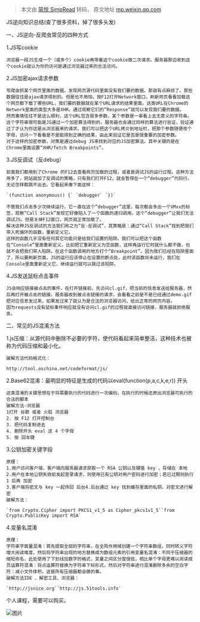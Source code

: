 > 本文由 [简悦 SimpRead](http://ksria.com/simpread/) 转码， 原文地址 [mp.weixin.qq.com](https://mp.weixin.qq.com/s?__biz=MzU4NzA1NDgzOQ==&mid=2247484672&idx=1&sn=9a893fc30781c4cf673ff06027044eff&chksm=fdf0ae98ca87278eac8b0721fcb020ae3b7c41d74acb6d24b73affdd6f3a0143bc029d0cd36c&scene=178&cur_album_id=3519381780103168002#rd)

  

JS逆向知识总结(查了很多资料，掉了很多头发)

一、JS逆向-反爬虫常见的四种方式

1.JS写cookie

```
浏览器一段JS生成一个（或多个）cookie再带着这个cookie做二次请求。服务器那边收到这个cookie就认为你的访问是通过浏览器过来的合法访问。  

```

2.JS加密ajax请求参数

```
写爬虫抓某个网页里面的数据，发现网页源代码里面没有我们要的数据，那就有点麻烦了。那些数据往往是ajax请求得到的。但是也不用怕，按F12打开Network窗口，刷新网页看看加载这个网页都下载了哪些URL，我们要的数据就在某个URL请求的结果里面。这类URL在Chrome的Network里面的类型大多是XHR。通过观察它们的“Response”就可以发现我们要的数据。  
然而事情往往不是这么顺利，这个URL包含很多参数，某个参数是一串看上去无意义的字符串。这个字符串很可能是JS通过一个加密算法得到的，服务器也会通过同样的算法进行验证，验证通过了才认为你这是从浏览器来的请求。我们可以把这个URL拷贝到地址栏，把那个参数随便改个字母，访问一下看看是不是能得到正确的结果，由此来验证它是否是很重要的加密参数。  
对于这样的加密参数，对策是通过debug JS来找到对应的JS加密算法。其中关键的是在Chrome里面设置“XHR/fetch Breakpoints”。  

```

3.JS反调试（反debug）

```
前面我们都用到了Chrome 的F12去查看网页加载的过程，或者是调试JS的运行过程。这种方法用多了，网站就加了反调试的策略，只有我们打开F12，就会暂停在一个“debugger”代码行，无论怎样都跳不出去。它看起来像下面这样：  

```

```
`(function anonymous() {` `debugger` `})`
```

```
不管我们点击多少次继续运行，它一直在这个“debugger”这里，每次都会多出一个VMxx的标签，观察“Call Stack”发现它好像陷入了一个函数的递归调用。这个“debugger”让我们无法调试JS。但是关掉F12窗口，网页就正常加载了。  
解决这种JS反调试的方法我们称之为“反-反调试”，其策略是：通过“Call Stack”找到把我们带入死循环的函数，重新定义它。  
这样的函数几乎没有任何其它功能只是给我们设置的陷阱。我们可以把这个函数在“Console”里面重新定义，比如把它重新定义为空函数，这样再运行它时就什么都不做，也就不会把我们带人陷阱。在这个函数调用的地方打个“Breakpoint”。因为我们已经在陷阱里面了，所以要刷新页面，JS的运行应该停止在设置的断点处，此时该函数尚未运行，我们在Console里面重新定义它，继续运行就可以跳过该陷阱。  

```

4.JS发送鼠标点击事件

```
JS会响应链接被点击的事件，在打开链接前，先访问cl.gif，把当前的信息发送给服务器，然后再打开被点击的链接。服务器收到被点击链接的请求，会看看之前是不是已经通过demo.gif把对应信息发过来，如果发过来了就认为是合法的浏览器访问，给出正常的网页内容。  
因为requests没有鼠标事件响应就没有访问cl.gif的过程就直接访问链接，服务器就拒绝服务。  

```

二、常见的JS混淆方法

1.js压缩：从源代码中删除不必要的字符，使代码看起来简单整洁，这种技术也被称为代码压缩和最小化。

```
破解方法代码格式化：
```

```
http://tool.oschina.net/codeformat/js/
```

2.Base62混淆：最明显的特征是生成的代码以eval(function(p,a,c,k,e,r)) 开头

```
这类混淆的关键思想在于将需要执行的代码进行一次编码，在执行的时候还原出浏览器可执行的合法的脚本  
破解方法-浏览器  
1打开 谷歌 或者 火狐 浏览器  
2. 按 F12 打开控制台  
3. 把代码复制进去  
4. 删除开头 eval 这 4 个字母  
5. 按 回车键  

```

3.公钥加密关键字段

```
原理：  
1.用户访问客户端，客户端向服务器请求获取一个 RSA 公钥以及键值 key ，存储在 本地  
2.用户在本地公钥失效前发起登录请求，则使用已有公钥对用户密码进行加密；若已过期则执行 1 后再 加密  
3.客户端将密文与 key 一起传回 后台4.后台通过 key 找到缓存里面的私钥，对密文进行解密  
破解方法：  

```

```
`from Crypto.Cipher import PKCS1_v1_5 as Cipher_pkcs1v1_5``from Crypto.PublicKey import RSA`
```

4.变量名混淆

```
原理：  
字符串字面量混淆：首先提取全部的字符串，在全局作用域创建一个字符串数组，同时转义字符增大阅读难度，然后将字符串出现的地方替换成为数组元素的引用变量名混淆：不同于压缩器的缩短命名，此处使用了下划线加数字的格式，变量之间区分度很低，相比单个字母更难以阅读成员运算符混淆：将点运算符替换为字符串下标形式，然后对字符串进行混淆删除多余的空白字符：减小文件体积，这是所有压缩器都会做的事。  
破解方法IDE 、解密工具、浏览器：  

```

```
`http://jsnice.org``http://js.51tools.info`
```

个人课程，需要可以购买。  

![图片](https://mmbiz.qpic.cn/sz_mmbiz_png/N1Fms3bbiaBD1foxRL4wmNCgRAiaWelDZt6zYb2rQ8h0ZLxaG1z9AtuNmTOOXhHs29LYlKxm6NOImtswvxYPCxFw/640?wx_fmt=png&from=appmsg&tp=webp&wxfrom=5&wx_lazy=1&wx_co=1)